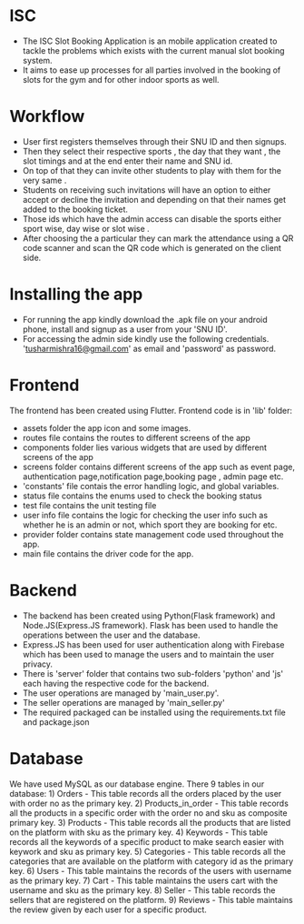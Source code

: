 # ISC
- The ISC Slot Booking Application is an mobile application created to tackle the problems which exists with the current manual
  slot booking system. 
- It aims to ease up processes for all parties involved in the booking of slots for the gym and for other indoor sports as well. 

# Workflow
- User first registers themselves through their SNU ID and then signups.
- Then they select their respective sports , the day that they want , the slot timings and at the end enter their name and SNU id.
- On top of that they can invite other students to play with them for the very same .
- Students on receiving such invitations will have an option to either accept or decline the invitation and depending on that their names get added to the booking ticket.
- Those ids which have the admin access can disable the sports either sport wise, day wise or slot wise .
- After choosing the a particular they can mark the attendance using a QR code scanner and scan the QR code which is generated on the client side.


# Installing the app
- For running the app kindly download the .apk file on your android phone, install and signup as a user from your 'SNU ID'.
- For accessing the admin side kindly use the following credentials.
'tusharmishra16@gmail.com' as email and 'password' as password.

# Frontend
The frontend has been created using Flutter.
Frontend code is in 'lib' folder:
- assets folder the app icon and some images.
- routes file contains the routes to different screens of the app
- components folder lies various widgets that are used by different screens of the app
- screens folder contains different screens of the app such as event page, authentication page,notification page,booking page , admin page etc.
- 'constants' file contais the error handling logic, and global variables.
- status file contains the enums used to check the booking status
- test file contains the unit testing file
- user info file contains the logic for checking the user info such as whether he is an admin or not, which sport they are booking for etc.
- provider folder contains state management code used throughout the app.
- main file contains the driver code for the app.


# Backend
- The backend has been created using Python(Flask framework) and Node.JS(Express.JS framework). Flask has been used to handle the operations between the user and the database.
- Express.JS has been used for user authentication along with Firebase which has been used to manage the users and to maintain the user privacy.
- There is 'server' folder that contains two sub-folders 'python' and 'js' each having the respective code for the backend.
- The user operations are managed by 'main_user.py'.
- The seller operations are managed by 'main_seller.py'
- The required packaged can be installed using the requirements.txt file and package.json

# Database
We have used MySQL as our database engine. There 9 tables in our database:
    1) Orders - This table records all the orders placed by the user with order no as the primary key.
    2) Products_in_order - This table records all the products in a specific order with the order no and sku as composite primary key.
    3) Products - This table records all the products that are listed on the platform with sku as the primary key.
    4) Keywords - This table records all the keywords of a specific product to make search easier with keywork and sku as primary key.
    5) Categories - This table records all the categories that are available on the platform with category id as the primary key.
    6) Users - This table maintains the records of the users with username as the primary key.
    7) Cart - This table maintains the users cart with the username and sku as the primary key.
    8) Seller - This table records the sellers that are registered on the platform.
    9) Reviews - This table maintains the review given by each user for a specific product.




